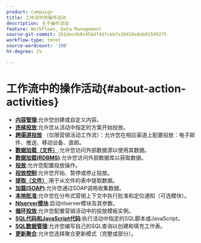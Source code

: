 ```yaml
---
product: campaign
title: 工作流中的操作活动
description: 关于操作活动
feature: Workflows, Data Management
source-git-commit: 2b1dec4b9c456df4dfcebfe10d18e0ab01599275
workflow-type: tm+mt
source-wordcount: '198'
ht-degree: 1%

---
```


# 工作流中的操作活动{#about-action-activities}

* **[内容管理](content-management.md)**:允许您创建或自定义内容。
* **[连续投放](continuous-delivery.md)**:允许您从活动中指定的方案开始投放。
* **[跨渠道投放](cross-channel-deliveries.md)** （仅限营销活动工作流）：允许您在相应渠道上配置投放：电子邮件、推送、移动设备、直邮。
* **[数据加载（文件）](data-loading--rdbms-.md)**:允许您访问外部数据源以使用其数据。
* **[数据加载(RDBMS)](data-loading--rdbms-.md)**:允许您访问外部数据库以获取数据。
* **[投放](delivery.md)**:允许您配置投放操作。
* **[投放控制](delivery-control.md)**:允许您开始、暂停或停止投放。
* **[提取（文件）](extraction--file-.md)**:用于从文件的表中提取数据。
* **[加载(SOAP)](loading-soap.md)**:允许您通过SOAP调用收集数据。
* **[本地批准](local-approval.md)**:允许您在分布式营销上下文中执行批准和定位通知（可选模块）。
* **[Nlserver模块](nlserver-module.md)**:启动nlserver模块及其参数。
* **[循环投放](recurring-delivery.md)**:允许您配置营销活动中的投放模板实例。
* **[SQL代码和JavaScript代码](sql-code-and-javascript-code.md)**:执行活动中指定的SQL脚本或JavaScript。
* **[SQL数据管理](sql-data-management.md)**:允许您编写自己的SQL查询以创建和填充工作表。
* **[更新聚合](update-aggregate.md)**:允许您选择聚合更新模式（完整或部分）。
